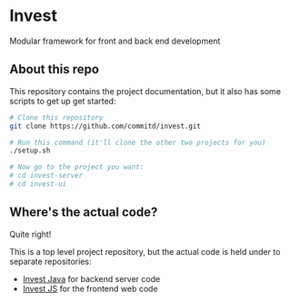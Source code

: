 # Invest

Modular framework for front and back end development

## About this repo

This repository contains the project documentation, but it also has some scripts to get up get started:

```bash
# Clone this repository
git clone https://github.com/commitd/invest.git

# Run this command (it'll clone the other two projects for you)
./setup.sh

# Now go to the project you want:
# cd invest-server
# cd invest-ui
```

## Where's the actual code? 

Quite right!

This is a top level project repository, but the actual code is held under to separate repositories:

* [Invest Java](https://jenkins.committed.software/job/invest-server) for backend server code
* [Invest JS](https://jenkins.committed.software/job/invest-ui) for the frontend web code

